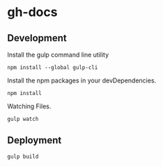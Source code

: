 # gh-docs

## Development

Install the gulp command line utility

```
npm install --global gulp-cli
```

Install the npm packages in your devDependencies.

```shell
npm install
```

Watching Files.

```shell
gulp watch
```

## Deployment

```shell
gulp build
```
